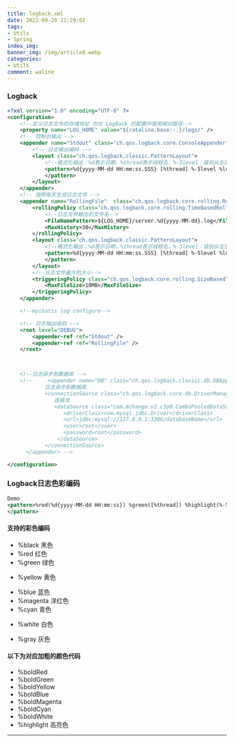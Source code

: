 ```yaml
---
title: logback.xml
date: 2022-09-28 21:29:02
tags: 
- Utils
- Spring
index_img: 
banner_img: /img/article8.webp
categories:
- Utils
comment: waline
---
```


### Logback

```xml
<?xml version="1.0" encoding="UTF-8" ?>
<configuration>
    <!--定义日志文件的存储地址 勿在 LogBack 的配置中使用相对路径-->
    <property name="LOG_HOME" value="${catalina.base:-.}/logs/" />
    <!-- 控制台输出 -->
    <appender name="Stdout" class="ch.qos.logback.core.ConsoleAppender">
        <!-- 日志输出编码 -->
        <layout class="ch.qos.logback.classic.PatternLayout">
            <!--格式化输出：%d表示日期，%thread表示线程名，%-5level：级别从左显示5个字符宽度%msg：日志消息，%n是换行符-->
            <pattern>%d{yyyy-MM-dd HH:mm:ss.SSS} [%thread] %-5level %logger{50} - %msg%n
            </pattern>
        </layout>
    </appender>
    <!-- 按照每天生成日志文件 -->
    <appender name="RollingFile"  class="ch.qos.logback.core.rolling.RollingFileAppender">
        <rollingPolicy class="ch.qos.logback.core.rolling.TimeBasedRollingPolicy">
            <!--日志文件输出的文件名-->
            <FileNamePattern>${LOG_HOME}/server.%d{yyyy-MM-dd}.log</FileNamePattern>
            <MaxHistory>30</MaxHistory>
        </rollingPolicy>
        <layout class="ch.qos.logback.classic.PatternLayout">
            <!--格式化输出：%d表示日期，%thread表示线程名，%-5level：级别从左显示5个字符宽度%msg：日志消息，%n是换行符-->
            <pattern>%d{yyyy-MM-dd HH:mm:ss.SSS} [%thread] %-5level %logger{50} - %msg%n
            </pattern>
        </layout>
        <!--日志文件最大的大小-->
        <triggeringPolicy class="ch.qos.logback.core.rolling.SizeBasedTriggeringPolicy">
            <MaxFileSize>10MB</MaxFileSize>
        </triggeringPolicy>
    </appender>

    <!--myibatis log configure-->

    <!-- 日志输出级别 -->
    <root level="DEBUG">
        <appender-ref ref="Stdout" />
        <appender-ref ref="RollingFile" />
    </root>



    <!--日志异步到数据库 -->
    <!--     <appender name="DB" class="ch.qos.logback.classic.db.DBAppender">
            日志异步到数据库
            <connectionSource class="ch.qos.logback.core.db.DriverManagerConnectionSource">
               连接池
               <dataSource class="com.mchange.v2.c3p0.ComboPooledDataSource">
                  <driverClass>com.mysql.jdbc.Driver</driverClass>
                  <url>jdbc:mysql://127.0.0.1:3306/databaseName</url>
                  <user>root</user>
                  <password>root</password>
                </dataSource>
            </connectionSource>
      </appender> -->

</configuration>
```

### Logback日志色彩编码

```xml
Demo
<pattern>%red(%d{yyyy-MM-dd HH:mm:ss}) %green([%thread]) %highlight(%-5level) %boldMagenta(%logger) - %cyan(%msg%n)
</pattern>
```

#### 支持的彩色编码

- <div color=black>%black 黑色</div>

- <div color=red>%red 红色</div>

- <div color=green>%green 绿色</div>

- %yellow 黄色

- <div color=blue>%blue 蓝色</div>

- <div color=magenta>%magenta 洋红色</div>

- <div color=cyan>%cyan 青色</div>

- %white 白色

- <div color=gray>%gray 灰色</div>

#### 以下为对应加粗的颜色代码

- %boldRed
- %boldGreen
- %boldYellow
- %boldBlue
- %boldMagenta
- %boldCyan
- %boldWhite
- %highlight 高亮色

<div>
<hr>
<script src="https://unpkg.com/@waline/client@v2/dist/waline.js"></script> 
<link
  rel="stylesheet"
  href="https://unpkg.com/@waline/client@v2/dist/waline.css"
/>
<div id="waline"></div>
  <script>
    Waline({
      el: '#waline',
      serverURL: 'https://vercel-project-4d7haxk1c-i-xiaoxin.vercel.app',
    });
  </script>

